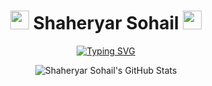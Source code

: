 <h1 align="center">
  <img src="https://raw.githubusercontent.com/MartinHeinz/MartinHeinz/master/wave.gif" width="30px">
  Shaheryar Sohail
  <img src="https://raw.githubusercontent.com/MartinHeinz/MartinHeinz/master/wave.gif" width="30px">
</h1>
<p align="center">
  <!-- Typing SVG by DenverCoder1 - https://github.com/DenverCoder1/readme-typing-svg -->
  <a href="https://git.io/typing-svg"><img src="https://readme-typing-svg.demolab.com?font=Fida+Code&size=25&pause=1000&center=true&vCenter=true&width=250&height=40&lines=AI+Developer;Game+Developer;Software+Developer;System+Developer" alt="Typing SVG" /></a>
</p>

<p align="center">
    <img src="https://streak-stats.demolab.com?user=theblackplague&theme=github-dark-blue&hide_border=true&fire=EB5454" alt="Shaheryar Sohail's GitHub Stats" />
</p>